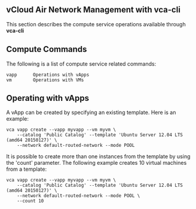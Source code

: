 vCloud Air Network Management with vca-cli
------------------------------------------

This section describes the compute service operations available through **vca-cli**


Compute Commands
----------------

The following is a list of compute service related commands:

    vapp      Operations with vApps
    vm        Operations with VMs


Operating with vApps
--------------------

A vApp can be created by specifying an existing template. Here is an example:

    vca vapp create --vapp myvapp --vm myvm \
        --catalog 'Public Catalog' --template 'Ubuntu Server 12.04 LTS (amd64 20150127)' \
        --network default-routed-network --mode POOL

It is possible to create more than one instances from the template by using the 'count' parameter. The following example creates 10 virtual machines from a template:

    vca vapp create --vapp myvapp --vm myvm \
        --catalog 'Public Catalog' --template 'Ubuntu Server 12.04 LTS (amd64 20150127)' \
        --network default-routed-network --mode POOL \
        --count 10
